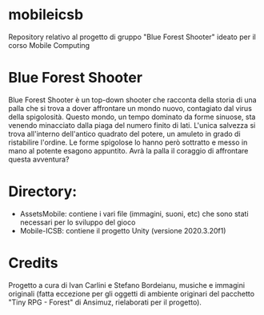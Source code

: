 # mobileicsb
Repository relativo al progetto di gruppo "Blue Forest Shooter" ideato per il corso Mobile Computing
# Blue Forest Shooter
Blue Forest Shooter è un top-down shooter che racconta della storia di una palla che si trova a dover affrontare un mondo nuovo, contagiato dal virus della spigolosità. Questo mondo, un tempo dominato da forme sinuose, sta venendo minacciato dalla piaga del numero finito di lati. L'unica salvezza si trova all'interno dell'antico quadrato del potere, un amuleto in grado di ristabilire l'ordine. Le forme spigolose lo hanno però sottratto e messo in mano al potente esagono appuntito. Avrà la palla il coraggio di affrontare questa avventura?
# Directory:
- AssetsMobile: contiene i vari file (immagini, suoni, etc) che sono stati necessari per lo sviluppo del gioco
- Mobile-ICSB: contiene il progetto Unity (versione 2020.3.20f1)
# Credits
Progetto a cura di Ivan Carlini e Stefano Bordeianu, musiche e immagini originali (fatta eccezione per gli oggetti di ambiente originari del pacchetto "Tiny RPG - Forest" di Ansimuz, rielaborati per il progetto).
